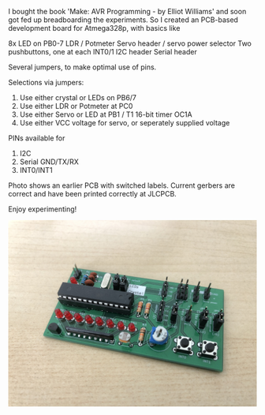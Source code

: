 I bought the book 'Make: AVR Programming - by Elliot Williams' and soon got fed up breadboarding the experiments.
So I created an PCB-based development board for Atmega328p, with basics like 

8x LED on PB0-7
LDR / Potmeter
Servo header / servo power selector 
Two pushbuttons, one at each INT0/1
I2C header 
Serial header 

Several jumpers, to make optimal use of pins.

Selections via jumpers:
1) Use either crystal or LEDs on PB6/7
2) Use either LDR or Potmeter at PC0
3) Use either Servo or LED at PB1 / T1 16-bit timer OC1A
4) Use either VCC voltage for servo, or seperately supplied voltage

PINs available for
1) I2C
2) Serial GND/TX/RX
3) INT0/INT1

Photo shows an earlier PCB with switched labels. Current gerbers are correct and have been printed correctly at JLCPCB.

Enjoy experimenting!

![](Final.jpg)
